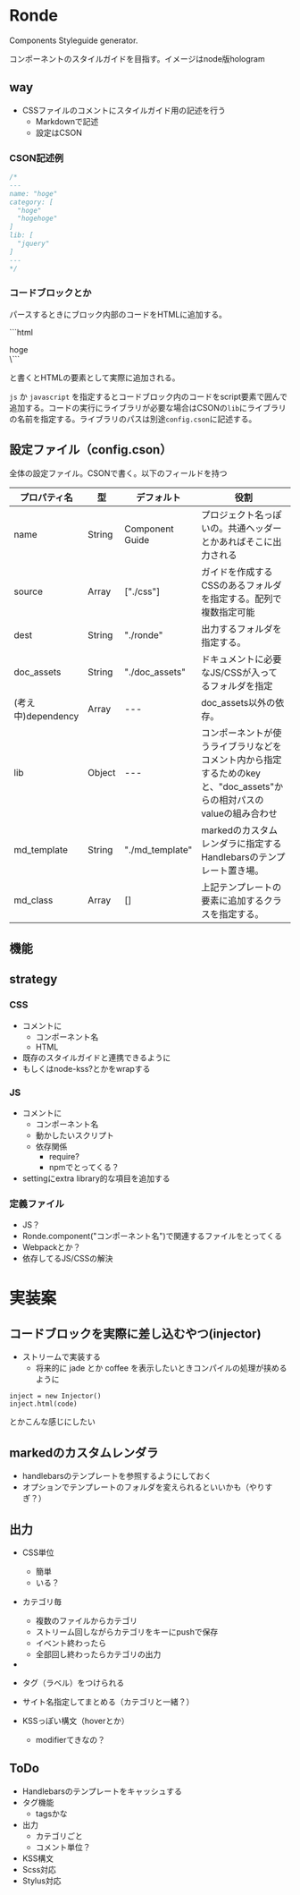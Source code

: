 # Ronde

Components Styleguide generator.

コンポーネントのスタイルガイドを目指す。イメージはnode版hologram

## way

* CSSファイルのコメントにスタイルガイド用の記述を行う
  * Markdownで記述
  * 設定はCSON


### CSON記述例

```css
/*
---
name: "hoge"
category: [
  "hoge"
  "hogehoge"
]
lib: [
  "jquery"
]
---
*/
```

### コードブロックとか

パースするときにブロック内部のコードをHTMLに追加する。

\```html
<div class="hoge">hoge</div>
\```

と書くとHTMLの要素として実際に追加される。

`js` か `javascript` を指定するとコードブロック内のコードをscript要素で囲んで追加する。コードの実行にライブラリが必要な場合はCSONの`lib`にライブラリの名前を指定する。ライブラリのパスは別途`config.cson`に記述する。

## 設定ファイル（config.cson）

全体の設定ファイル。CSONで書く。以下のフィールドを持つ

|プロパティ名|型|デフォルト|役割|
|---|---|---|---|
|name|String|Component Guide|プロジェクト名っぽいの。共通ヘッダーとかあればそこに出力される|
|source|Array|["./css"]|ガイドを作成するCSSのあるフォルダを指定する。配列で複数指定可能|
|dest|String|"./ronde"|出力するフォルダを指定する。|
|doc_assets|String|"./doc_assets"|ドキュメントに必要なJS/CSSが入ってるフォルダを指定|
|(考え中)dependency|Array|---|doc_assets以外の依存。|
|lib|Object|---|コンポーネントが使うライブラリなどをコメント内から指定するためのkeyと、"doc_assets"からの相対パスのvalueの組み合わせ|
|md_template|String|"./md_template"|markedのカスタムレンダラに指定するHandlebarsのテンプレート置き場。|
|md_class|Array|[]|上記テンプレートの要素に追加するクラスを指定する。|


## 機能




## strategy

### CSS

* コメントに
  * コンポーネント名
  * HTML
* 既存のスタイルガイドと連携できるように
* もしくはnode-kss?とかをwrapする

### JS

* コメントに
  * コンポーネント名
  * 動かしたいスクリプト
  * 依存関係
    * require?
    * npmでとってくる？
* settingにextra library的な項目を追加する
    
### 定義ファイル

* JS？
* Ronde.component("コンポーネント名")で関連するファイルをとってくる
* Webpackとか？
* 依存してるJS/CSSの解決

# 実装案

## コードブロックを実際に差し込むやつ(injector)

* ストリームで実装する
  * 将来的に jade とか coffee を表示したいときコンパイルの処理が挟めるように

```
inject = new Injector()
inject.html(code)
```

とかこんな感じにしたい

## markedのカスタムレンダラ

* handlebarsのテンプレートを参照するようにしておく
* オプションでテンプレートのフォルダを変えられるといいかも（やりすぎ？）

## 出力

* CSS単位
  * 簡単
  * いる？
* カテゴリ毎
  * 複数のファイルからカテゴリ
  * ストリーム回しながらカテゴリをキーにpushで保存
  * イベント終わったら
  * 全部回し終わったらカテゴリの出力
* 

* タグ（ラベル）をつけられる
* サイト名指定してまとめる（カテゴリと一緒？）
* KSSっぽい構文（hoverとか）
  * modifierてきなの？

## ToDo

* Handlebarsのテンプレートをキャッシュする
* タグ機能
  * tagsかな
* 出力
  * カテゴリごと
  * コメント単位？
* KSS構文
* Scss対応
* Stylus対応
